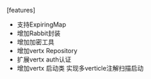 [features]
- 支持ExpiringMap
- 增加Rabbit封装
- 增加加密工具
- 增加vertx Repository
- 扩展vertx auth认证
- 增加vertx 启动类 实现多verticle注解扫描启动